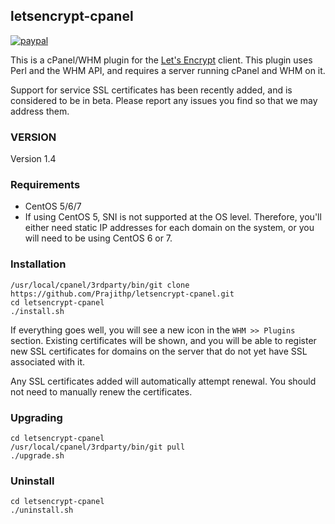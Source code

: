 ## letsencrypt-cpanel
[![paypal](https://www.paypalobjects.com/en_US/i/btn/btn_donateCC_LG.gif)](https://www.paypal.com/cgi-bin/webscr?cmd=_s-xclick&hosted_button_id=Z22KP32ZCH8D6)

This is a cPanel/WHM plugin for the [Let's Encrypt](https://letsencrypt.org/) client. This plugin uses Perl and the WHM API, and requires a server running cPanel and WHM on it.

Support for service SSL certificates has been recently added, and is considered to be in beta. Please report any issues you find so that we may address them.

### VERSION
Version 1.4

### Requirements

- CentOS 5/6/7
- If using CentOS 5, SNI is not supported at the OS level. Therefore, you'll either need static IP addresses for each domain on the system, or you will need to be using CentOS 6 or 7.

### Installation

```
/usr/local/cpanel/3rdparty/bin/git clone https://github.com/Prajithp/letsencrypt-cpanel.git
cd letsencrypt-cpanel
./install.sh
```

If everything goes well, you will see a new icon in the `WHM >> Plugins` section. Existing certificates will be shown, and you will be able to register new SSL certificates for domains on the server that do not yet have SSL associated with it.

Any SSL certificates added will automatically attempt renewal. You should not need to manually renew the certificates.

### Upgrading
	
```
cd letsencrypt-cpanel
/usr/local/cpanel/3rdparty/bin/git pull
./upgrade.sh
```

### Uninstall
	
```
cd letsencrypt-cpanel
./uninstall.sh
```

